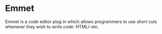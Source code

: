 # Emmet
Emmet is a code editor plug in which allows programmers to use short cuts whenever they wish to write code: HTML/-etc.
